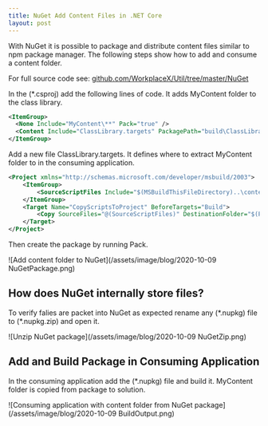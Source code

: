 ```yaml
---
title: NuGet Add Content Files in .NET Core 
layout: post
---
```

With NuGet it is possible to package and distribute content files similar to npm package manager. The following steps show how to add and consume a content folder.

For full source code see: [github.com/WorkplaceX/Util/tree/master/NuGet](https://github.com/WorkplaceX/Util/tree/master/NuGet)

In the (\*.csproj) add the following lines of code. It adds MyContent folder to the class library.
```xml
<ItemGroup>
  <None Include="MyContent\**" Pack="true" />
  <Content Include="ClassLibrary.targets" PackagePath="build\ClassLibrary.targets" />
</ItemGroup>
```

Add a new file ClassLibrary.targets. It defines where to extract MyContent folder to in the consuming application.

```xml
<Project xmlns="http://schemas.microsoft.com/developer/msbuild/2003">
    <ItemGroup>
        <SourceScriptFiles Include="$(MSBuildThisFileDirectory)..\content\**" />
    </ItemGroup>
    <Target Name="CopyScriptsToProject" BeforeTargets="Build">
        <Copy SourceFiles="@(SourceScriptFiles)" DestinationFolder="$(ProjectDir)MyContent\" />
    </Target>
</Project>
```

Then create the package by running Pack.

![Add content folder to NuGet](/assets/image/blog/2020-10-09 NuGetPackage.png)

## How does NuGet internally store files?
To verify falies are packet into NuGet as expected rename any (\*.nupkg) file to (\*.nupkg.zip) and open it.

![Unzip NuGet package](/assets/image/blog/2020-10-09 NuGetZip.png)

## Add and Build Package in Consuming Application
In the consuming application add the (\*.nupkg) file and build it. MyContent folder is copied from package to solution.

![Consuming application with content folder from NuGet package](/assets/image/blog/2020-10-09 BuildOutput.png)
